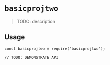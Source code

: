 # `basicprojtwo`

> TODO: description

## Usage

```
const basicprojtwo = require('basicprojtwo');

// TODO: DEMONSTRATE API
```
